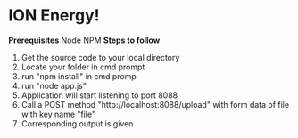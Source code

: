 # ION Energy!

**Prerequisites**
Node
NPM
**Steps to follow**

 1. Get the source code to your local directory
 2. Locate your folder in cmd prompt
 3. run "npm install" in cmd promp
 4. run "node app.js"
 5. Application will start listening to port 8088
 6. Call a POST method "http://localhost:8088/upload" with form data of file with key name "file"
 7. Corresponding output is given

